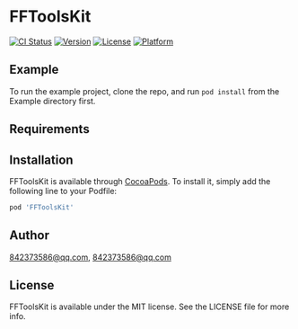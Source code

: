 # FFToolsKit

[![CI Status](http://img.shields.io/travis/842373586@qq.com/FFToolsKit.svg?style=flat)](https://travis-ci.org/842373586@qq.com/FFToolsKit)
[![Version](https://img.shields.io/cocoapods/v/FFToolsKit.svg?style=flat)](http://cocoapods.org/pods/FFToolsKit)
[![License](https://img.shields.io/cocoapods/l/FFToolsKit.svg?style=flat)](http://cocoapods.org/pods/FFToolsKit)
[![Platform](https://img.shields.io/cocoapods/p/FFToolsKit.svg?style=flat)](http://cocoapods.org/pods/FFToolsKit)

## Example

To run the example project, clone the repo, and run `pod install` from the Example directory first.

## Requirements

## Installation

FFToolsKit is available through [CocoaPods](http://cocoapods.org). To install
it, simply add the following line to your Podfile:

```ruby
pod 'FFToolsKit'
```

## Author

842373586@qq.com, 842373586@qq.com

## License

FFToolsKit is available under the MIT license. See the LICENSE file for more info.
